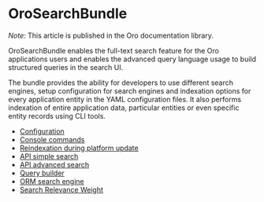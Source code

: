 # OroSearchBundle

*Note:* This article is published in the Oro documentation library.

OroSearchBundle enables the full-text search feature for the Oro applications users and enables the advanced query language usage to build structured queries in the search UI.

The bundle provides the ability for developers to use different search engines, setup configuration for search engines and indexation options for every application entity in the YAML configuration files. It also performs indexation of entire application data, particular entities or even specific entity records using CLI tools.

 - [Configuration](Resources/doc/configuration.md)
 - [Console commands](Resources/doc/console_commands.md)
 - [Reindexation during platform update](Resources/doc/platform_update.md)
 - [API simple search](Resources/doc/simple_search.md)
 - [API advanced search](Resources/doc/advanced_search.md)
 - [Query builder](Resources/doc/query_builder.md)
 - [ORM search engine](Resources/doc/orm_search_engine.md)
 - [Search Relevance Weight](Resources/doc/relevance_weight.md)
